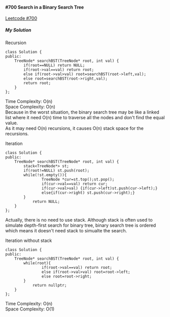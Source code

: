 #### #700 Search in a Binary Search Tree
[Leetcode #700](https://leetcode.com/problems/search-in-a-binary-search-tree/)  

##### My Solution
Recursion
```
class Solution {
public:
    TreeNode* searchBST(TreeNode* root, int val) {
        if(root==NULL) return NULL;
        if(root->val==val) return root;
        else if(root->val>val) root=searchBST(root->left,val);
        else root=searchBST(root->right,val);
        return root;
    }
};
```
Time Complexity: O(n)  
Space Complexity: O(n)  
Because in the worst situation, the binary search tree may be like a linked list where it need O(n) time to traverse all the nodes and don't find the equal value.  
As it may need O(n) recursions, it causes O(n) stack space for the recursions.  


Iteration
```
class Solution {
public:
    TreeNode* searchBST(TreeNode* root, int val) {
        stack<TreeNode*> st;
        if(root!=NULL) st.push(root);
        while(!st.empty()){
                TreeNode *cur=st.top();st.pop();
                if(cur->val==val) return cur;
                if(cur->val>val) {if(cur->left)st.push(cur->left);}
                else{if(cur->right) st.push(cur->right);}
        }
            return NULL;
    }
};
```
Actually, there is no need to use stack. Although stack is often used to simulate depth-first search for binary tree, binary search tree is ordered which means it doesn't need stack to simualte the search.  

Iteration without stack
```
class Solution {
public:
    TreeNode* searchBST(TreeNode* root, int val) {
        while(root){
                if(root->val==val) return root;
                else if(root->val>val) root=root->left;
                else root=root->right;
        }
            return nullptr;
    }
};
```
Time Complexity: O(n)  
Space Complexity: O(1)  
